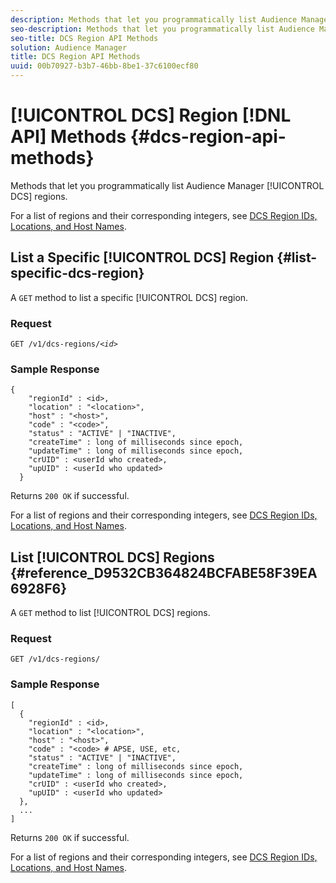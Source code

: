 ```yaml
---
description: Methods that let you programmatically list Audience Manager DCS regions.
seo-description: Methods that let you programmatically list Audience Manager DCS regions.
seo-title: DCS Region API Methods
solution: Audience Manager
title: DCS Region API Methods
uuid: 00b70927-b3b7-46bb-8be1-37c6100ecf80
---
```


# [!UICONTROL DCS] Region [!DNL API] Methods {#dcs-region-api-methods}

Methods that let you programmatically list Audience Manager [!UICONTROL DCS] regions.

<!-- c_rest_api_regions.xml -->

For a list of regions and their corresponding integers, see [DCS Region IDs, Locations, and Host Names](../../api/dcs-intro/dcs-api-reference/dcs-regions.md#concept_01C1E017A6694D1EAF9BF65BFFA54091).

## List a Specific [!UICONTROL DCS] Region {#list-specific-dcs-region}

A `GET` method to list a specific [!UICONTROL DCS] region.

<!-- r_rest_api_regions_list_specific.xml -->

### Request

`GET /v1/dcs-regions/`*`<id>`*

### Sample Response

```
{ 
    "regionId" : <id>, 
    "location" : "<location>",
    "host" : "<host>",
    "code" : "<code>",
    "status" : "ACTIVE" | "INACTIVE",
    "createTime" : long of milliseconds since epoch,
    "updateTime" : long of milliseconds since epoch,
    "crUID" : <userId who created>,
    "upUID" : <userId who updated>
  }
```

Returns `200 OK` if successful.

For a list of regions and their corresponding integers, see [DCS Region IDs, Locations, and Host Names](../../api/dcs-intro/dcs-api-reference/dcs-regions.md#concept_01C1E017A6694D1EAF9BF65BFFA54091). 

## List [!UICONTROL DCS] Regions {#reference_D9532CB364824BCFABE58F39EA6928F6}

A `GET` method to list [!UICONTROL DCS] regions.

<!-- r_rest_api_regions_list.xml -->

### Request

`GET /v1/dcs-regions/`

### Sample Response

```
[
  { 
    "regionId" : <id>, 
    "location" : "<location>",
    "host" : "<host>",
    "code" : "<code> # APSE, USE, etc,
    "status" : "ACTIVE" | "INACTIVE",
    "createTime" : long of milliseconds since epoch,
    "updateTime" : long of milliseconds since epoch,
    "crUID" : <userId who created>,
    "upUID" : <userId who updated>
  },
  ...
]
```

Returns `200 OK` if successful.

For a list of regions and their corresponding integers, see [DCS Region IDs, Locations, and Host Names](../../api/dcs-intro/dcs-api-reference/dcs-regions.md#concept_01C1E017A6694D1EAF9BF65BFFA54091).
